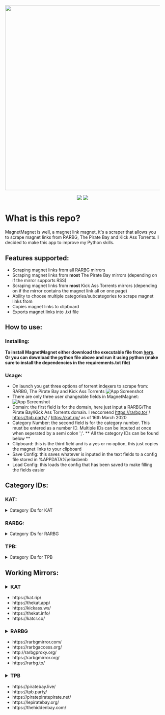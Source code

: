 <h3 align="center"><img src="https://i.imgur.com/pX9no9C.png" width="600px"></h3>
<p align="center">
  <a href="https://github.com/eliasbenb/MagnetMagnet/releases"><img src="https://img.shields.io/github/downloads/eliasbenb/MagnetMagnet/total?color=%234197fe&style=for-the-badge"></a>
  <a href="https://github.com/eliasbenb/MagnetMagnet/releases/latest"><img src="https://img.shields.io/github/v/release/eliasbenb/MagnetMagnet?color=%234197fe&style=for-the-badge"></a>
</p>

# What is this repo?
MagnetMagnet is well, a magnet link magnet, it's a scraper that allows you to scrape magnet links from RARBG, The Pirate Bay and Kick Ass Torrents. I decided to make this app to improve my Python skills.

## Features supported:
- Scraping magnet links from all RARBG mirrors
- Scraping magnet links from **most** The Pirate Bay mirrors (depending on if the mirror supports RSS)
- Scraping magnet links from **most** Kick Ass Torrents mirrors (depending on if the mirror contains the magnet link all on one page)
- Ability to choose multiple categories/subcategories to scrape magnet links from
- Copies magnet links to clipboard
- Exports magnet links into .txt file

## How to use:
### Installing:
**To install MagnetMagnet either download the executable file from [here](https://github.com/eliasbenb/MagnetMagnet/releases).**
**Or you can download the python file above and run it using python (make sure to install the dependencies in the requirements.txt file)**
### Usage:
- On launch you get three options of torrent indexers to scrape from: RARBG, The Pirate Bay and Kick Ass Torrents
![App Screenshot](https://user-images.githubusercontent.com/54410649/76709427-0b9dfa00-6718-11ea-9f53-9bc1c848d737.PNG)
- There are only three user changeable fields in MagnetMagnet:
![App Screenshot](https://user-images.githubusercontent.com/54410649/76709428-0d67bd80-6718-11ea-9261-c46a57bf0812.PNG)
- Domain: the first field is for the domain, here just input a RARBG/The Pirate Bay/Kick Ass Torrents domain. I reccomend https://rarbg.to/ / https://tpb.party/ / https://kat.rip/ as of 16th March 2020
- Category Number: the second field is for the category number. This must be entered as a number ID. Multiple IDs can be inputed at once when seperated by a semi colon ';'. ** All the category IDs can be found below **
- Clipboard: this is the third field and is a yes or no option, this just copies the magnet links to your clipboard
- Save Config: this saves whatever is inputed in the text fields to a config file stored in %APPDATA%\eliasbenb
- Load Config: this loads the config that has been saved to make filling the fields easier
## Category IDs:
<h3>KAT:</h3>
<details><summary>Category IDs for KAT</summary><br>
  <ul>
    <li> Movies = movies</li>
    <li> TV = tv</li>
    <li> Anime = anime</li>
    <li> Music = music</li>
    <li> Books = books</li>
    <li> Games = games</li>
    <li> Applications = applications</li>
    <li> XXX = xxx</li>
    <li> All = new</li>
  </ul>
</details>
<h3>RARBG:</h3>
<details><summary>Category IDs for RARBG</summary><br>
    <li> XXX = 2;4</li>
    <details><summary>XXX Subcategories</summary><br>
      <ul>
        <li> XXX (18+) = 4</li>
      </ul>
    </details>
    <li> TV Shows = 2;18;41;49</li>
    <details><summary>TV Shows Subcategories</summary><br>
      <ul>
        <li> TV Episodes = 18</li>
        <li> TV HD Episodes = 41</li>
        <li> TV UHD Episodes = 49</li>
      </ul>
    </details>
    <li> Games = 2;27;28;29;30;31;32;40;53</li>
    <details><summary>Games Subcategories</summary><br>
      <ul>
        <li> Games/PC ISO = 27</li>
        <li> Games/PC RIP = 28</li>
        <li> Games/PS3 = 40</li>
        <li> Games/XBOX-360 = 32</li>
        <li> Games/PS4 = 53</li>
      </ul>
    </details>
    <li> Music = 2;23;24;25;26</li>
    <details><summary>Music Subcategories</summary><br>
      <ul>
        <li> Music/MP3 = 23</li>
        <li> Music/FLAC = 25</li>
      </ul>
    </details>
    <li> Software = 2;33;34;43 </li>
    <details><summary>Software Subcategories</summary><br>
      <ul>
        <li> Software/PC ISO = 33</li>
      </ul>
    </details>       
  </ul>
</details>
<h3>TPB:</h3>
<details><summary>Category IDs for TPB</summary><br>
  <ul>
    <li> Audio = 100</li>
    <details><summary>Audio Subcategories</summary><br>
      <ul>
        <li> Music = 101</li>
        <li> Audio books = 102</li>
        <li> Sound clips = 103</li>
        <li> FLAC = 104</li>
        <li> Other = 199</li>
      </ul>
    </details>
    <li> Video = 200</li>
    <details><summary>Video Subcategories</summary><br>
      <ul>
        <li> Movies = 201</li>
        <li> Movies DVDR = 202</li>
        <li> Music videos = 203</li>
        <li> Movie clips = 204</li>
        <li> TV shows = 205</li>
        <li> Handheld = 206</li>
        <li> HD - Movies = 207</li>
        <li> HD - TV shows = 208</li>
        <li> 3D = 209</li>
        <li> Other = 299</li>
      </ul>
    </details>
    <li> Applications = 300</li>
    <details><summary>Applications Subcategories</summary><br>
      <ul>
        <li> Windows = 301</li>
        <li> Mac = 302</li>
        <li> Unix clips = 303</li>
        <li> Handheld = 304</li>
        <li> IOS (iPad/iPhone) = 305</li>
        <li> Android = 306</li>
        <li> Other OS = 399</li>
      </ul>
    </details>
    <li> Games = 400</li>
    <details><summary>Games Subcategories</summary><br>
      <ul>
        <li> PC = 401</li>
        <li> Mac = 402</li>
        <li> PSx = 403</li>
        <li> XBOX360 = 404</li>
        <li> Wii = 405</li>
        <li> Handheld = 406</li>
        <li> IOS (iPad/iPhone) = 407</li>
        <li> Android = 408</li>
        <li> Other = 499</li>
      </ul>
    </details>
    <li> Porn = 500</li>
    <details><summary>Porn Subcategories</summary><br>
      <ul>
        <li> Movies = 501</li>
        <li> Movies DVDR = 502</li>
        <li> Pictures = 503</li>
        <li> Games = 504</li>
        <li> HD - Movies = 505</li>
        <li> Movie clips = 506</li>
        <li> Other = 599</li>
      </ul>
    </details>
    <li> Other = 600</li>
    <details><summary>Other Subcategories</summary><br>
      <ul>
        <li> E-books = 601</li>
        <li> Comics = 602</li>
        <li> Pictures = 603</li>
        <li> Covers = 604</li>
        <li> Physibles = 605</li>
        <li> Other = 699</li>
      </ul>
    </details>
    <li> All = 0</li>
  </ul>
</details>
<h2>Working Mirrors:</h2>
<h3><details><summary>KAT</summary><br></h3>
  <ul>
    <li> https://kat.rip/</li>
    <li> https://thekat.app/</li>
    <li> https://kickass.ws/</li>
    <li> https://thekat.info/</li>
    <li> https://katcr.co/</li>
  </ul>
</details>
<h3><details><summary>RARBG</summary><br></h3>
  <ul>
    <li> https://rarbgmirror.com/</li>
    <li> https://rarbgaccess.org/</li>
    <li> http://rarbgproxy.org/</li>
    <li> https://rarbgmirror.org/</li>
    <li> https://rarbg.to/</li>
  </ul>
</details>
<h3><details><summary>TPB</summary><br></h3>
  <ul>
    <li> https://piratebay.live/</li>
    <li> https://tpb.party/</li>
    <li> https://piratepiratepirate.net/</li>
    <li> https://lepiratebay.org/</li>
    <li> https://thehiddenbay.com/</li>
  </ul>
</details>
